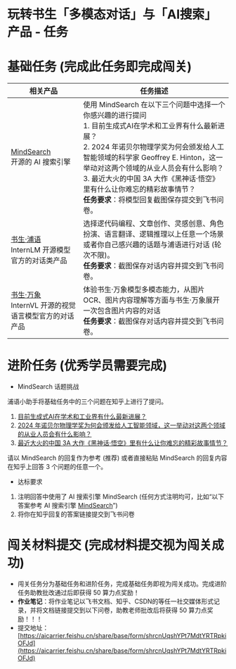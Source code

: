 # 玩转书生「多模态对话」与「AI搜索」产品 - 任务

# **基础任务 (完成此任务即完成闯关)**

| 相关产品 | 任务描述 |
| --- | --- |
| [MindSearch](https://internlm-chat.intern-ai.org.cn/suggestion/oVmlpR34V9U6v9KBQ1TN7IpPQh1Z89ONciSGUKmgFFA=)<br/>开源的 AI 搜索引擎 |使用 MindSearch 在以下三个问题中选择一个你感兴趣的进行提问<br> 1. 目前生成式AI在学术和工业界有什么最新进展？<br> 2. 2024 年诺贝尔物理学奖为何会颁发给人工智能领域的科学家 Geoffrey E. Hinton，这一举动对这两个领域的从业人员会有什么影响？ <br>3. 最近大火的中国 3A 大作《黑神话·悟空》里有什么让你难忘的精彩故事情节？ <br>**任务要求**：将模型回复截图保存提交到飞书问卷。|
|[书生·浦语](https://internlm-chat.intern-ai.org.cn/) <br>InternLM 开源模型官方的对话类产品 | 选择逻代码编程、文章创作、灵感创意、角色扮演、语言翻译、逻辑推理以上任意一个场景或者你自己感兴趣的话题与浦语进行对话 (轮次不限)。 <br>**任务要求**：截图保存对话内容并提交到飞书问卷。 |
|[书生·万象](https://internvl.opengvlab.com/) <br>InternVL 开源的视觉语言模型官方的对话产品 | 体验书生·万象模型多模态能力，从图片 OCR、图片内容理解等方面与书生·万象展开一次包含图片内容的对话 <br>**任务要求**：截图保存对话内容并提交到飞书问卷。 |
# 进阶任务 (优秀学员需要完成)

- MindSearch 话题挑战

浦语小助手将基础任务中的三个问题在知乎上进行了提问。

1. [目前生成式AI在学术和工业界有什么最新进展？](https://www.zhihu.com/question/1841339763)
2. [2024 年诺贝尔物理学奖为何会颁发给人工智能领域，这一举动对这两个领域的从业人员会有什么影响？](https://www.zhihu.com/question/1915470960)
3. [最近大火的中国 3A 大作《黑神话·悟空》里有什么让你难忘的精彩故事情节？](https://www.zhihu.com/question/1915582405)

请以 MindSearch 的回复作为参考 (推荐) 或者直接粘贴 MindSearch 的回复内容在知乎上回答 3 个问题的任意一个。

- 达标要求
1. 注明回答中使用了 AI 搜索引擎 MindSearch (任何方式注明均可，比如“以下答案参考 AI 搜索引擎 [MindSearch](需附带链接)”)
2. 将你在知乎回复的答案链接提交到飞书问卷

# **闯关材料提交 (完成材料提交视为闯关成功)**

- 闯关任务分为基础任务和进阶任务，完成基础任务即视为闯关成功。完成进阶任务助教批改通过后即获得 50 算力点奖励！
- **作业笔记**：将作业笔记以飞书文档、知乎、CSDN的等任一社交媒体形式记录，并将文档链接提交到以下问卷，助教老师批改后将获得 50 算力点奖励！！！
- 提交地址：[https://aicarrier.feishu.cn/share/base/form/shrcnUqshYPt7MdtYRTRpkiOFJd](https://aicarrier.feishu.cn/share/base/form/shrcnUqshYPt7MdtYRTRpkiOFJd)

